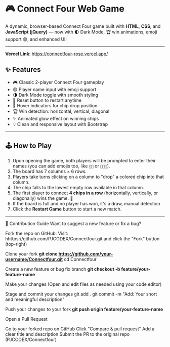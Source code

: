 # 🎮 Connect Four Web Game

A dynamic, browser-based Connect Four game built with **HTML**, **CSS**, and **JavaScript (jQuery)**
— now with 🌓 Dark Mode, 🏆 win animations, emoji support 😄, and enhanced UI!

---

**Vercel Link**: https://connectfour-rose.vercel.app/


## ✨ Features

- 🎮 Classic 2-player Connect Four gameplay
- 😄 Player name input with emoji support
- 🌗 Dark Mode toggle with smooth styling
- 🔄 Reset button to restart anytime
- 🧲 Hover indicators for chip drop position
- 🏆 Win detection: horizontal, vertical, diagonal
- ✨ Animated glow effect on winning chips
- 💡 Clean and responsive layout with Bootstrap

---

## 🕹️ How to Play

1. Upon opening the game, both players will be prompted to enter their names (you can add emojis too, like `👧🔴` or `🧑‍💻🔵`).
2. The board has 7 columns × 6 rows.
3. Players take turns clicking on a column to "drop" a colored chip into that column.
4. The chip falls to the lowest empty row available in that column.
5. The first player to connect **4 chips in a row** (horizontally, vertically, or diagonally) wins the game. 🎉
6. If the board is full and no player has won, it's a draw, manual detection
7. Click the **Restart Game** button to start a new match.

---

🤝 Contribution Guide
Want to suggest a new feature or fix a bug?

Fork the repo on GitHub: Visit: hhttps://github.com/PJCODEX/Connectfour.git and click the "Fork" button (top-right)

Clone your fork **git clone https://github.com/your-username/Connectfour.git**
cd Connectfour

Create a new feature or bug fix branch **git checkout -b feature/your-feature-name**

Make your changes (Open and edit files as needed using your code editor)

Stage and commit your changes git add . git commit -m "Add: Your short and meaningful description"

Push your changes to your fork **git push origin feature/your-feature-name**

Open a Pull Request

Go to your forked repo on GitHub
Click "Compare & pull request"
Add a clear title and description
Submit the PR to the original repo (PJCODEX/Connectfour)
